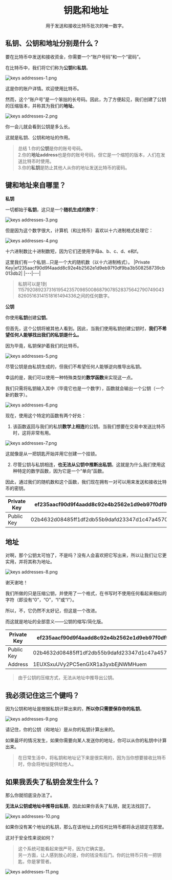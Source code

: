 # <center>钥匙和地址</center>
<center>用于发送和接收比特币批次的唯一数字。</center>

## 私钥、公钥和地址分别是什么？
要在比特币中发送和接收资金，你需要一个“账户号码”和一个“密码”。

在比特币中，我们将它们称为**公钥**和**私钥**。

![keys addresses-1.png](img/keys_addresses-1%20(1).png)

这是你的账户详情。欢迎使用比特币。

然而，这个“账户号”是一个笨拙的长号码。因此，为了方便起见，我们创建了公钥的压缩版本，并称其为我们的**地址**。

![keys addresses-2.png](img/keys_addresses-2%20(1).png)

你一会儿就会看到公钥是多么长。

这就是私钥、公钥和地址的作用。
>总结
1.你的**公钥**是你的账号号码。  
2.你的**地址address**也是你的账号号码，但它是一个缩短的版本，人们在发送比特币时使用。  
3.你的**私钥**是防止其他人从你的地址发送比特币的密码。  

## 键和地址来自哪里？
**私钥**

一切都始于**私钥**，这只是一个**随机生成的数字**：

![keys addresses-3.png](img/keys_addresses-3%20(1).png)

但是因为这个数字很大，计算机（和比特币）喜欢以十六进制格式处理它：

![keys addresses-4.png](img/keys_addresses-4%20(1).png)

十六进制数比十进制数短，因为它们还使用字母a、b、c、d、e和f。

这里我们有一个私钥...只是一个大的随机数（以十六进制格式）。
|Private Key|ef235aacf90d9f4aadd8c92e4b2562e1d9eb97f0df9ba3b508258739cb013db2|
|---|---|
>私钥可以是1到115792089237316195423570985008687907852837564279074904382605163141518161494336之间的任何数字。

**公钥**

你使用**私钥**创建**公钥**。

但首先，这个公钥将被其他人看到。因此，当我们使用私钥创建公钥时，**我们不希望任何人能够找出我们的私钥是什么。**

因为毕竟，私钥保护着我们的比特币。

![keys addresses-5.png](img/keys_addresses-5%20(1).png)

尽管公钥是由私钥生成的，但我们不希望任何人能够逆向推导出私钥。

幸运的是，我们可以使用一种特殊类型的**数学函数**来实现这一点。

我们只需将私钥输入其中（毕竟它也是一个数字），函数就会输出一个公钥（一个新的数字）。

![keys addresses-6.png](img/keys_addresses-6%20(1).png)

现在，使用这个特定的函数有两个好处：

1. 该函数返回与我们的私钥**数学上相连**的公钥。当我们想要在交易中发送比特币时，这将非常有用。

![keys addresses-7.png](img/keys_addresses-7%20(1).png)

这就像是从一把钥匙开始并用它创建一个挂锁。

2. 尽管公钥与私钥相连，**也无法从公钥中推断出私钥**。这就是为什么我们使用这种特定的数学函数，因为它是一个“单向”函数。

因此，通过我们的随机数和这个函数，我们现在拥有一对可以用来发送和接收比特币的密钥。

|Private Key|ef235aacf90d9f4aadd8c92e4b2562e1d9eb97f0df9ba3b508258739cb013db2|
|---|---|
|Public Key|02b4632d08485ff1df2db55b9dafd23347d1c47a457072a1e87be26896549a8737|

## 地址

对啊，那个公钥太可怕了，不是吗？没有人会喜欢把它写出来，所以让我们让它更实用，并将其称为地址。

![keys addresses-8.png](img/keys_addresses-8%20(1).png)

谢天谢地！

我们所做的只是压缩公钥，并使用了一个格式，在书写时不使用任何看起来相似的字符（即没有“0”，“O”，“I”或“l”）。

所以，不，它仍然不太好记，但这是一个改进。

而这就是地址的全部意义——公钥的缩写/简化版。

|Private Key|ef235aacf90d9f4aadd8c92e4b2562e1d9eb97f0df9ba3b508258739cb013db2|
|---|---|
|Public Key|02b4632d08485ff1df2db55b9dafd23347d1c47a457072a1e87be26896549a8737|
|Address|	1EUXSxuUVy2PC5enGXR1a3yxbEjNWMHuem|

>由于公钥的压缩方式，无法从地址中推导出公钥。

## 我必须记住这三个键吗？

因为公钥和地址是根据私钥计算出来的，**所以你只需要保存你的私钥**。

![keys addresses-9.png](img/keys_addresses-9%20(1).png)

请记住，你的公钥（和地址）是从你的私钥计算出来的。

如果最坏的情况发生，如果你需要向某人发送你的地址，你可以从你的私钥中计算出来。

>在日常生活中，将私钥和地址记下来是很实用的，因为当你想要接收比特币时，你会将地址提供给他人。

## 如果我丢失了私钥会发生什么？

那么你就彻底没办法了。

**无法从公钥或地址中推导出私钥**，因此如果你丢失了私钥，就无法找回了。  

![keys addresses-10.png](img/keys_addresses-10%20(1).png)

如果你没有某个地址的私钥，那么在该地址上的任何比特币都将永远锁定在那里。

这对于安全性来说如何？
>这个系统可能看起来很严苛，因为它确实是。  
另一方面，让人感到放心的是，你的钱没有后门。你的比特币只有一把钥匙，你是掌管者。

![keys addresses-11.png](img/keys_addresses-11%20(1).png)